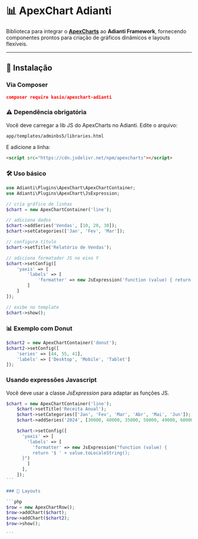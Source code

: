 # 📊 ApexChart Adianti

Biblioteca para integrar o **[ApexCharts](https://apexcharts.com/)** ao **Adianti Framework**, fornecendo componentes prontos para criação de gráficos dinâmicos e layouts flexíveis.

---

## 🚀 Instalação

### Via Composer

```json
composer require kasio/apexchart-adianti
```

### ⚠️ Dependência obrigatória

Você deve carregar a lib JS do ApexCharts no Adianti.
Edite o arquivo:

`app/templates/adminbs5/libraries.html`

E adicione a linha:

```html
<script src="https://cdn.jsdelivr.net/npm/apexcharts"></script>
```

### 🛠️ Uso básico

```php
use Adianti\Plugins\ApexChart\ApexChartContainer;
use Adianti\Plugins\ApexChart\JsExpression;

// cria gráfico de linhas
$chart = new ApexChartContainer('line');

// adiciona dados
$chart->addSeries('Vendas', [10, 20, 30]);
$chart->setCategories(['Jan', 'Fev', 'Mar']);

// configura título
$chart->setTitle('Relatório de Vendas');

// adiciona formatador JS no eixo Y
$chart->setConfig([
    'yaxis' => [
        'labels' => [
            'formatter' => new JsExpression('function (value) { return value + " $"; }')
        ]
    ]
]);

// exibe no template
$chart->show();
```

### 📊 Exemplo com Donut

```php
$chart2 = new ApexChartContainer('donut');
$chart2->setConfig([
    'series' => [44, 55, 41],
    'labels' => ['Desktop', 'Mobile', 'Tablet']
]);
```

### Usando expressões Javascript

Você deve usar a classe _JsExpression_ para adaptar as funções JS.

````php
$chart = new ApexChartContainer('line');
    $chart->setTitle('Receita Anual');
    $chart->setCategories(['Jan', 'Fev', 'Mar', 'Abr', 'Mai', 'Jun']);
    $chart->addSeries('2024', [30000, 40000, 35000, 50000, 49000, 60000]);

    $chart->setConfig([
      'yaxis' => [
        'labels' => [
          'formatter' => new JsExpression("function (value) {
          return '$ ' + value.toLocaleString();
      }")
        ]
      ],
    ]);
```

### 🎨 Layouts

```php
$row = new ApexChartRow();
$row->addChart($chart);
$row->addChart($chart2);
$row->show();

```
````
